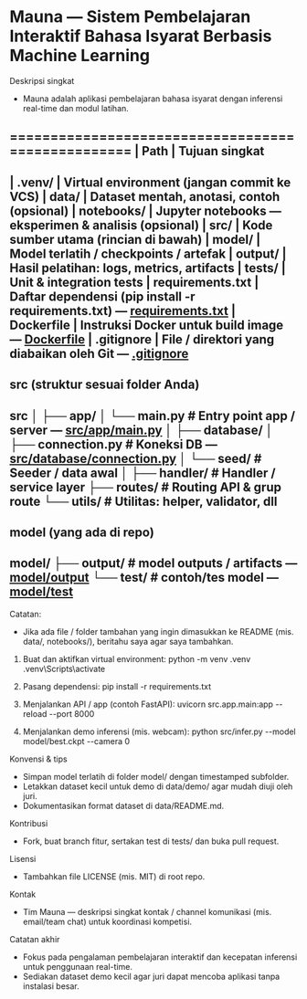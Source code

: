 # Mauna — Sistem Pembelajaran Interaktif Bahasa Isyarat Berbasis Machine Learning

Deskripsi singkat
- Mauna adalah aplikasi pembelajaran bahasa isyarat dengan inferensi real-time dan modul latihan.

==================================================
| Path                 | Tujuan singkat
--------------------------------------------------
| .venv/               | Virtual environment (jangan commit ke VCS)
| data/                | Dataset mentah, anotasi, contoh (opsional)
| notebooks/           | Jupyter notebooks — eksperimen & analisis (opsional)
| src/                 | Kode sumber utama (rincian di bawah)
| model/               | Model terlatih / checkpoints / artefak
| output/              | Hasil pelatihan: logs, metrics, artifacts
| tests/               | Unit & integration tests
| requirements.txt     | Daftar dependensi (pip install -r requirements.txt) — [requirements.txt](requirements.txt)
| Dockerfile           | Instruksi Docker untuk build image — [Dockerfile](Dockerfile)
| .gitignore           | File / direktori yang diabaikan oleh Git — [.gitignore](.gitignore)
--------------------------------------------------

src (struktur sesuai folder Anda)
--------------------------------------------------
src
│
├── app/
│   └── main.py               # Entry point app / server — [src/app/main.py](src/app/main.py)
│
├── database/
│   ├── connection.py         # Koneksi DB — [src/database/connection.py](src/database/connection.py)
│   └── seed/                 # Seeder / data awal
│
├── handler/                  # Handler / service layer
├── routes/                   # Routing API & grup route
└── utils/                    # Utilitas: helper, validator, dll
--------------------------------------------------

model (yang ada di repo)
--------------------------------------------------
model/
├── output/                   # model outputs / artifacts — [model/output](model/output)
└── test/                     # contoh/tes model — [model/test](model/test)
--------------------------------------------------

Catatan:
- Jika ada file / folder tambahan yang ingin dimasukkan ke README (mis. data/, notebooks/), beritahu saya agar saya tambahkan.
1. Buat dan aktifkan virtual environment:
   python -m venv .venv
   .venv\Scripts\activate

2. Pasang dependensi:
   pip install -r requirements.txt

3. Menjalankan API / app (contoh FastAPI):
   uvicorn src.app.main:app --reload  --port 8000

4. Menjalankan demo inferensi (mis. webcam):
   python src/infer.py --model model/best.ckpt --camera 0

Konvensi & tips
- Simpan model terlatih di folder model/ dengan timestamped subfolder.
- Letakkan dataset kecil untuk demo di data/demo/ agar mudah diuji oleh juri.
- Dokumentasikan format dataset di data/README.md.

Kontribusi
- Fork, buat branch fitur, sertakan test di tests/ dan buka pull request.

Lisensi
- Tambahkan file LICENSE (mis. MIT) di root repo.

Kontak
- Tim Mauna — deskripsi singkat kontak / channel komunikasi (mis. email/team chat) untuk koordinasi kompetisi.

Catatan akhir
- Fokus pada pengalaman pembelajaran interaktif dan kecepatan inferensi untuk penggunaan real-time.
- Sediakan dataset demo kecil agar juri dapat mencoba aplikasi tanpa instalasi besar.
